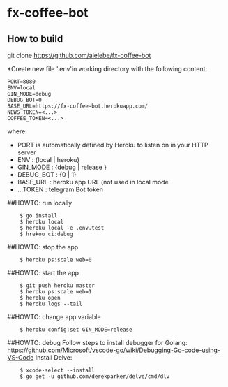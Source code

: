 # fx-coffee-bot

## How to build

git clone https://github.com/alelebe/fx-coffee-bot

*Create new file '.env'in working directory with the following content:
```property file
PORT=8080
ENV=local
GIN_MODE=debug
DEBUG_BOT=0
BASE_URL=https://fx-coffee-bot.herokuapp.com/
NEWS_TOKEN=<...>
COFFEE_TOKEN=<...>
```
where:
 - PORT is automatically defined by Heroku to listen on in your HTTP server
 - ENV : {local | heroku}
 - GIN_MODE : {debug | release }
 - DEBUG_BOT : {0 | 1}
 - BASE_URL : heroku app URL (not used in local mode
 - ...TOKEN : telegram Bot token
 

##HOWTO: run locally
```
	$ go install
	$ heroku local
	$ heroku local -e .env.test
	$ hrekou ci:debug
```

##HOWTO: stop the app
```
	$ heroku ps:scale web=0
```

##HOWTO: start the app
```
	$ git push heroku master
	$ heroku ps:scale web=1
	$ heroku open
	$ heroku logs --tail
```

##HOWTO: change app variable
```
	$ heroku config:set GIN_MODE=release
```

##HOWTO: debug
    Follow steps to install debugger for Golang: https://github.com/Microsoft/vscode-go/wiki/Debugging-Go-code-using-VS-Code
	Install Delve:
```
	$ xcode-select --install
	$ go get -u github.com/derekparker/delve/cmd/dlv
```

